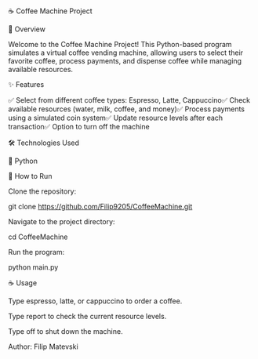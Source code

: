 ☕ Coffee Machine Project

📌 Overview

Welcome to the Coffee Machine Project! This Python-based program simulates a virtual coffee vending machine, allowing users to select their favorite coffee, process payments, and dispense coffee while managing available resources.

✨ Features

✅ Select from different coffee types: Espresso, Latte, Cappuccino✅ Check available resources (water, milk, coffee, and money)✅ Process payments using a simulated coin system✅ Update resource levels after each transaction✅ Option to turn off the machine

🛠 Technologies Used

🐍 Python

🚀 How to Run

Clone the repository:

git clone https://github.com/Filip9205/CoffeeMachine.git

Navigate to the project directory:

cd CoffeeMachine

Run the program:

python main.py

☕ Usage

Type espresso, latte, or cappuccino to order a coffee.

Type report to check the current resource levels.

Type off to shut down the machine.

Author: Filip Matevski
